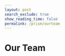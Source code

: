 ```yaml
---
layout: post 
search_exclude: true
show_reading_time: false
permalink: /prism/ourteam
---
```


# Our Team

<div id="team-cards" style="display: flex; flex-wrap: wrap; gap: 20px; justify-content: center;"></div>

<script>
async function fetchTeamInfo() {
    try {
        const response = await fetch('http://127.0.0.1:8887/api/members');
        const data = await response.json();
        const teamData = data.students;
        displayTeamInfo(teamData);
    } catch (error) {
        console.error('Error fetching team info:', error);
    }
}

function displayTeamInfo(teamData) {
    const container = document.getElementById('team-cards');

    teamData.forEach(member => {
        const card = document.createElement('div');
        card.className = 'team-card';

        const name = document.createElement('h3');
        name.textContent = `${member.FirstName} ${member.LastName}`;
        card.appendChild(name);

        const dob = document.createElement('p');
        dob.textContent = `Date of Birth: ${member.DOB}`;
        card.appendChild(dob);

        const email = document.createElement('p');
        email.innerHTML = `Email: <a href="mailto:${member.Email}">${member.Email}</a>`;
        card.appendChild(email);

        const residence = document.createElement('p');
        residence.textContent = `Residence: ${member.Residence}`;
        card.appendChild(residence);

        const cars = document.createElement('p');
        cars.textContent = `Cars Owned: ${member.Owns_Cars.join(', ')}`;
        card.appendChild(cars);

        container.appendChild(card);
    });
}

fetchTeamInfo();
</script>

<style>
#team-cards {
    font-family: 'Arial', sans-serif;
    margin: 20px auto;
}

.team-card {
    background: linear-gradient(145deg, #1e1e2f, #252535);
    border-radius: 10px;
    color: #fff;
    padding: 20px;
    width: 300px;
    box-shadow: 0 4px 8px rgba(0, 0, 0, 0.2);
    text-align: center;
    transition: transform 0.3s;
}

.team-card:hover {
    transform: scale(1.05);
}

.team-card h3 {
    margin-bottom: 10px;
    font-size: 1.5em;
    color: #00d4ff;
}

.team-card p {
    margin: 5px 0;
    font-size: 1em;
}

.team-card a {
    color: #00d4ff;
    text-decoration: none;
}

.team-card a:hover {
    text-decoration: underline;
}
</style>
